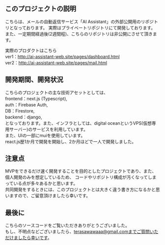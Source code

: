 ## このプロジェクトの説明
こちらは、メールの自動返信サービス「AI Assistant」の外部公開用のリポジトリとなっております。
実際はプライベートリポジトリにて開発しております。
また、一定期間経過後(2週間程)、こちらのリポジトリは非公開にさせて頂きます。

実際のプロダクトはこちら  
ver1：http://ai-assistant-web.site/pages/dashboard.html  
ver2：http://ai-assistant-web.site/pages/mail.html

## 開発期間、開発状況
こちらのプロジェクトの主な技術アセットとしては、  
frontend：next.js (Typescript),  
auth：Firebase Auth,  
DB：Firestore,  
backend：django,  
となっております。また、インフラとしては、digital oceanというVPS(仮想専用サーバー)のサービスを利用しています。  
また、UIの一部にmuiを使用しています。  
react.js歴1か月で開発を開始し、2か月ほどで一人で開発しました。

## 注意点
MVPをできるだけ速く開発することを目的としたプロジェクトであり、また、個人開発のみを想定しているため、
コードやリポジトリ構成が汚くなってしまっている点が多々あるかと思います。  
共同開発をするときには、このプロジェクトとは大きく違う書き方になるかと思いますので、ご留意頂けましたら幸いです。

## 最後に
こちらのソースコードをご覧いただきありがとうございました。  
もし、不明点などございましたら、terasawawaaa@gmail.comまでご質問いただけましたら幸いです。




